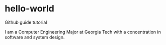 # hello-world
Github guide tutorial

I am a Computer Engineering Major at Georgia Tech with a concentration in software and system design. 
